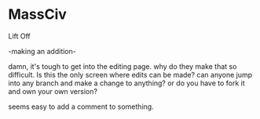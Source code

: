 MassCiv
=======

Lift Off

-making an addition-

damn, it's tough to get into the editing page. 
why do they make that so difficult. Is this the only screen where edits can be made?
can anyone jump into any branch and make a change to anything?
or do you have to fork it and own your own version?

seems easy to add a comment to something.